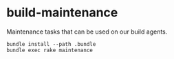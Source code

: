# build-maintenance
Maintenance tasks that can be used on our build agents.

```
bundle install --path .bundle
bundle exec rake maintenance
```
